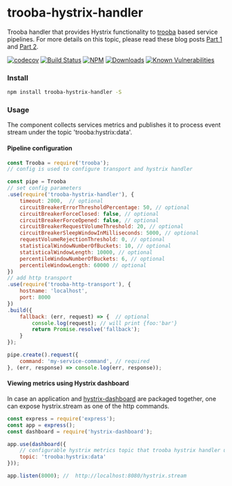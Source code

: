 trooba-hystrix-handler
======================

Trooba handler that provides Hystrix functionality to [trooba](https://github.com/trooba/trooba) based service pipelines. For more details on this topic, please read these blog posts [Part 1](https://medium.com/@dimichmm/building-resilient-platform-part-1-51b852588fb3) and [Part 2](https://medium.com/@dimichmm/building-resilient-platform-part-2-509c9550617d).

[![codecov](https://codecov.io/gh/trooba/trooba-hystrix-handler/branch/master/graph/badge.svg)](https://codecov.io/gh/trooba/trooba-hystrix-handler)
[![Build Status](https://travis-ci.org/trooba/trooba-hystrix-handler.svg?branch=master)](https://travis-ci.org/trooba/trooba-hystrix-handler) [![NPM](https://img.shields.io/npm/v/trooba-hystrix-handler.svg)](https://www.npmjs.com/package/trooba-hystrix-handler)
[![Downloads](https://img.shields.io/npm/dm/trooba-hystrix-handler.svg)](http://npm-stat.com/charts.html?package=trooba-hystrix-handler)
[![Known Vulnerabilities](https://snyk.io/test/github/trooba/trooba-hystrix-handler/badge.svg)](https://snyk.io/test/github/trooba/trooba-hystrix-handler)


### Install

```bash
npm install trooba-hystrix-handler -S
```

### Usage

The component collects services metrics and publishes it to process event stream under the topic 'trooba:hystrix:data'.

#### Pipeline configuration

```js
const Trooba = require('trooba');
// config is used to configure transport and hystrix handler

const pipe = Trooba
// set config parameters
.use(require('trooba-hystrix-handler'), {
    timeout: 2000,  // optional
    circuitBreakerErrorThresholdPercentage: 50, // optional
    circuitBreakerForceClosed: false, // optional
    circuitBreakerForceOpened: false, // optional
    circuitBreakerRequestVolumeThreshold: 20, // optional
    circuitBreakerSleepWindowInMilliseconds: 5000, // optional
    requestVolumeRejectionThreshold: 0, // optional
    statisticalWindowNumberOfBuckets: 10, // optional
    statisticalWindowLength: 10000, // optional
    percentileWindowNumberOfBuckets: 6, // optional
    percentileWindowLength: 60000 // optional
})
// add http transport
.use(require('trooba-http-transport'), {
    hostname: 'localhost',
    port: 8000
})
.build({
    fallback: (err, request) => {  // optional
        console.log(request); // will print {foo:'bar'}
        return Promise.resolve('fallback');
    }
});

pipe.create().request({
    command: 'my-service-command', // required
}, (err, response) => console.log(err, response));
```

#### Viewing metrics using Hystrix dashboard

In case an application and [hystrix-dashboard](https://github.com/dimichgh/hystrix-dashboard) are packaged together, one can expose hystrix.stream as one of the http commands.

```js
const express = require('express');
const app = express();
const dashboard = require('hystrix-dashboard');

app.use(dashboard({
    // configurable hystrix metrics topic that trooba hystrix handler uses to publish data
    topic: 'trooba:hystrix:data'
}));

app.listen(8000); //  http://localhost:8080/hystrix.stream
```
